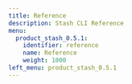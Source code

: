 ```yaml
---
title: Reference
description: Stash CLI Reference
menu:
  product_stash_0.5.1:
    identifier: reference
    name: Reference
    weight: 1000
left_menu: product_stash_0.5.1
---
```

